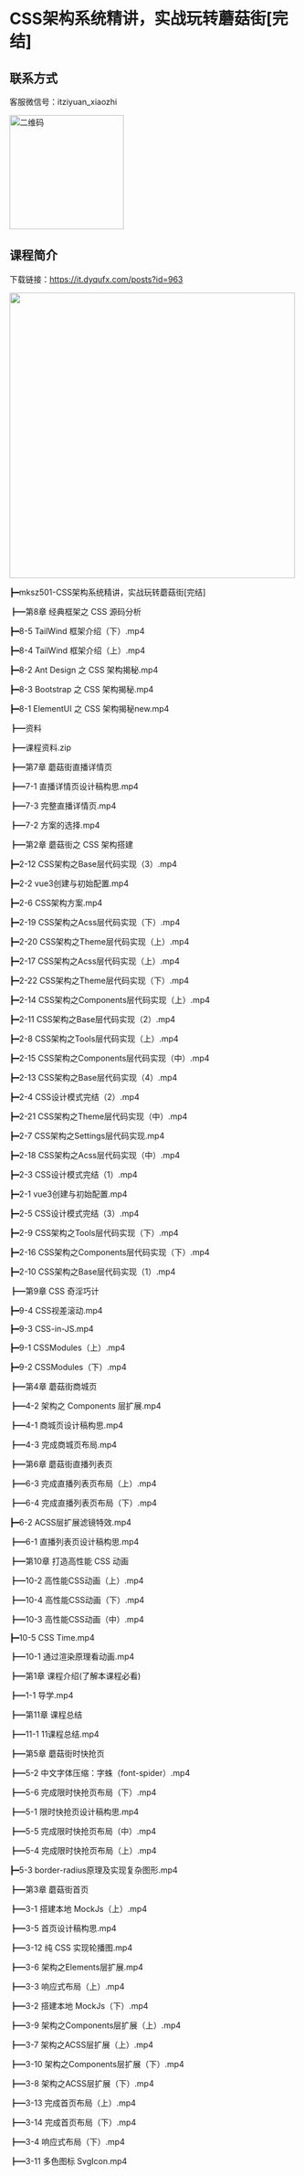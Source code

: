 # CSS架构系统精讲，实战玩转蘑菇街[完结]

## 联系方式

客服微信号：itziyuan_xiaozhi

<img src="https://ziyuanyun.oss-cn-guangzhou.aliyuncs.com/common/20240614073449/666b82192834a.jpg" width="200" height="200" alt="二维码">

## 课程简介

下载链接：https://it.dyqufx.com/posts?id=963

<img src="https://ziyuanyun.oss-cn-guangzhou.aliyuncs.com/yun/20240515153443/6644659316d9e.jpg" width="500" alt="">

  ┣━mksz501-CSS架构系统精讲，实战玩转蘑菇街[完结]

 ┣━第8章 经典框架之 CSS 源码分析

 ┣━8-5 TailWind 框架介绍（下）.mp4

 ┣━8-4 TailWind 框架介绍（上）.mp4

 ┣━8-2 Ant Design 之 CSS 架构揭秘.mp4

 ┣━8-3 Bootstrap 之 CSS 架构揭秘.mp4

 ┣━8-1 ElementUI 之 CSS 架构揭秘new.mp4

 ┣━资料

 ┣━课程资料.zip

 ┣━第7章 蘑菇街直播详情页

 ┣━7-1 直播详情页设计稿构思.mp4

 ┣━7-3 完整直播详情页.mp4

 ┣━7-2 方案的选择.mp4

 ┣━第2章 蘑菇街之 CSS 架构搭建

 ┣━2-12 CSS架构之Base层代码实现（3）.mp4

 ┣━2-2 vue3创建与初始配置.mp4

 ┣━2-6 CSS架构方案.mp4

 ┣━2-19 CSS架构之Acss层代码实现（下）.mp4

 ┣━2-20 CSS架构之Theme层代码实现（上）.mp4

 ┣━2-17 CSS架构之Acss层代码实现（上）.mp4

 ┣━2-22 CSS架构之Theme层代码实现（下）.mp4

 ┣━2-14 CSS架构之Components层代码实现（上）.mp4

 ┣━2-11 CSS架构之Base层代码实现（2）.mp4

 ┣━2-8 CSS架构之Tools层代码实现（上）.mp4

 ┣━2-15 CSS架构之Components层代码实现（中）.mp4

 ┣━2-13 CSS架构之Base层代码实现（4）.mp4

 ┣━2-4 CSS设计模式完结（2）.mp4

 ┣━2-21 CSS架构之Theme层代码实现（中）.mp4

 ┣━2-7 CSS架构之Settings层代码实现.mp4

 ┣━2-18 CSS架构之Acss层代码实现（中）.mp4

 ┣━2-3 CSS设计模式完结（1）.mp4

 ┣━2-1 vue3创建与初始配置.mp4

 ┣━2-5 CSS设计模式完结（3）.mp4

 ┣━2-9 CSS架构之Tools层代码实现（下）.mp4

 ┣━2-16 CSS架构之Components层代码实现（下）.mp4

 ┣━2-10 CSS架构之Base层代码实现（1）.mp4

 ┣━第9章 CSS 奇淫巧计

 ┣━9-4 CSS视差滚动.mp4

 ┣━9-3 CSS-in-JS.mp4

 ┣━9-1 CSSModules（上）.mp4

 ┣━9-2 CSSModules（下）.mp4

 ┣━第4章 蘑菇街商城页

 ┣━4-2 架构之 Components 层扩展.mp4

 ┣━4-1 商城页设计稿构思.mp4

 ┣━4-3 完成商城页布局.mp4

 ┣━第6章 蘑菇街直播列表页

 ┣━6-3 完成直播列表页布局（上）.mp4

 ┣━6-4 完成直播列表页布局（下）.mp4

 ┣━6-2 ACSS层扩展滤镜特效.mp4

 ┣━6-1 直播列表页设计稿构思.mp4

 ┣━第10章 打造高性能 CSS 动画

 ┣━10-2 高性能CSS动画（上）.mp4

 ┣━10-4 高性能CSS动画（下）.mp4

 ┣━10-3 高性能CSS动画（中）.mp4

 ┣━10-5 CSS Time.mp4

 ┣━10-1 通过渲染原理看动画.mp4

 ┣━第1章 课程介绍(了解本课程必看)

 ┣━1-1 导学.mp4

 ┣━第11章 课程总结

 ┣━11-1 11课程总结.mp4

 ┣━第5章 蘑菇街时快抢页

 ┣━5-2 中文字体压缩：字蛛（font-spider）.mp4

 ┣━5-6 完成限时快抢页布局（下）.mp4

 ┣━5-1 限时快抢页设计稿构思.mp4

 ┣━5-5 完成限时快抢页布局（中）.mp4

 ┣━5-4 完成限时快抢页布局（上）.mp4

 ┣━5-3 border-radius原理及实现复杂图形.mp4

 ┣━第3章 蘑菇街首页

 ┣━3-1 搭建本地 MockJs（上）.mp4

 ┣━3-5 首页设计稿构思.mp4

 ┣━3-12 纯 CSS 实现轮播图.mp4

 ┣━3-6 架构之Elements层扩展.mp4

 ┣━3-3 响应式布局（上）.mp4

 ┣━3-2 搭建本地 MockJs（下）.mp4

 ┣━3-9 架构之Components层扩展（上）.mp4

 ┣━3-7 架构之ACSS层扩展（上）.mp4

 ┣━3-10 架构之Components层扩展（下）.mp4

 ┣━3-8 架构之ACSS层扩展（下）.mp4

 ┣━3-13 完成首页布局（上）.mp4

 ┣━3-14 完成首页布局（下）.mp4

 ┣━3-4 响应式布局（下）.mp4

 ┣━3-11 多色图标 SvgIcon.mp4

  